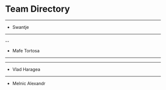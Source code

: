 # Team Directory

---
- Swantje
---

--
- Mafe Tortosa
---

---
- Vlad Haragea
---




- Melnic Alexandr
